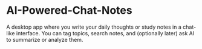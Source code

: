# AI-Powered-Chat-Notes
A desktop app where you write your daily thoughts or study notes in a chat-like interface. You can tag topics, search notes, and (optionally later) ask AI to summarize or analyze them.
